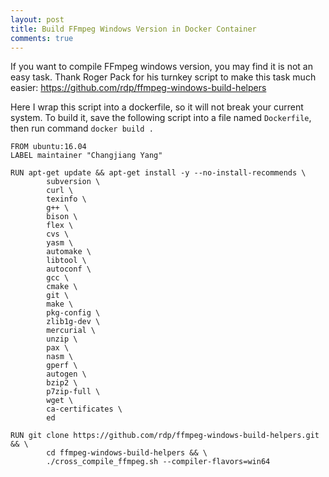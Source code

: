 ```yaml
---
layout: post
title: Build FFmpeg Windows Version in Docker Container
comments: true
---
```


If you want to compile FFmpeg windows version, you may find it is not an easy task. Thank Roger Pack for his turnkey script to make this task much easier: https://github.com/rdp/ffmpeg-windows-build-helpers

Here I wrap this script into a dockerfile, so it will not break your current system. To build it, save the following script into a file named `Dockerfile`, then run command `docker build .`

```
FROM ubuntu:16.04
LABEL maintainer "Changjiang Yang"

RUN apt-get update && apt-get install -y --no-install-recommends \
        subversion \
        curl \
        texinfo \
        g++ \
        bison \
        flex \
        cvs \
        yasm \
        automake \
        libtool \
        autoconf \
        gcc \
        cmake \
        git \
        make \
        pkg-config \
        zlib1g-dev \
        mercurial \
        unzip \
        pax \
        nasm \
        gperf \
        autogen \
        bzip2 \
        p7zip-full \
        wget \
        ca-certificates \
        ed

RUN git clone https://github.com/rdp/ffmpeg-windows-build-helpers.git && \
        cd ffmpeg-windows-build-helpers && \
        ./cross_compile_ffmpeg.sh --compiler-flavors=win64
```
